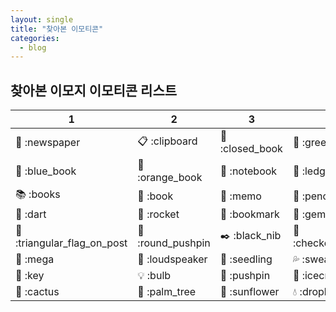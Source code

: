 ```yaml
---
layout: single
title: "찾아본 이모티콘"
categories:
  - blog
---
```


## 찾아본 이모지 이모티콘 리스트  

|1|2|3|4|
|---|---|---|---|
|📰  :newspaper|📋 :clipboard|📕 :closed_book|📗 :green_book |
|📘  :blue_book|📙 :orange_book|📓 :notebook|📒 :ledger|
|📚  :books|📖 :book|📝 :memo|📝 :pencil|
|🎯  :dart|🚀 :rocket|🔖 :bookmark|💎 :gem|
|🚩  :triangular_flag_on_post|📍 :round_pushpin|✒️ :black_nib|🏁 :checkered_flag|
|📣  :mega|📢 :loudspeaker|🌱 :seedling|💦 :sweat_drops|
|🔑 :key|💡 :bulb|📌 :pushpin|🍦 :icecream|
|🌵 :cactus|🌴 :palm_tree|🌻 :sunflower|💧 :droplet|

